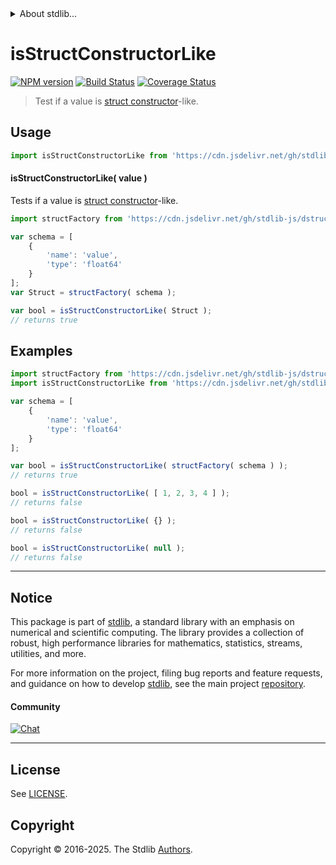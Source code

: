 <!--

@license Apache-2.0

Copyright (c) 2025 The Stdlib Authors.

Licensed under the Apache License, Version 2.0 (the "License");
you may not use this file except in compliance with the License.
You may obtain a copy of the License at

   http://www.apache.org/licenses/LICENSE-2.0

Unless required by applicable law or agreed to in writing, software
distributed under the License is distributed on an "AS IS" BASIS,
WITHOUT WARRANTIES OR CONDITIONS OF ANY KIND, either express or implied.
See the License for the specific language governing permissions and
limitations under the License.

-->


<details>
  <summary>
    About stdlib...
  </summary>
  <p>We believe in a future in which the web is a preferred environment for numerical computation. To help realize this future, we've built stdlib. stdlib is a standard library, with an emphasis on numerical and scientific computation, written in JavaScript (and C) for execution in browsers and in Node.js.</p>
  <p>The library is fully decomposable, being architected in such a way that you can swap out and mix and match APIs and functionality to cater to your exact preferences and use cases.</p>
  <p>When you use stdlib, you can be absolutely certain that you are using the most thorough, rigorous, well-written, studied, documented, tested, measured, and high-quality code out there.</p>
  <p>To join us in bringing numerical computing to the web, get started by checking us out on <a href="https://github.com/stdlib-js/stdlib">GitHub</a>, and please consider <a href="https://opencollective.com/stdlib">financially supporting stdlib</a>. We greatly appreciate your continued support!</p>
</details>

# isStructConstructorLike

[![NPM version][npm-image]][npm-url] [![Build Status][test-image]][test-url] [![Coverage Status][coverage-image]][coverage-url] <!-- [![dependencies][dependencies-image]][dependencies-url] -->

> Test if a value is [struct constructor][@stdlib/dstructs/struct]-like.



<section class="usage">

## Usage

```javascript
import isStructConstructorLike from 'https://cdn.jsdelivr.net/gh/stdlib-js/assert-is-struct-constructor-like@deno/mod.js';
```

#### isStructConstructorLike( value )

Tests if a value is [struct constructor][@stdlib/dstructs/struct]-like.

```javascript
import structFactory from 'https://cdn.jsdelivr.net/gh/stdlib-js/dstructs-struct@deno/mod.js';

var schema = [
    {
        'name': 'value',
        'type': 'float64'
    }
];
var Struct = structFactory( schema );

var bool = isStructConstructorLike( Struct );
// returns true
```

</section>

<!-- /.usage -->

<section class="examples">

## Examples

<!-- eslint no-undef: "error" -->

```javascript
import structFactory from 'https://cdn.jsdelivr.net/gh/stdlib-js/dstructs-struct@deno/mod.js';
import isStructConstructorLike from 'https://cdn.jsdelivr.net/gh/stdlib-js/assert-is-struct-constructor-like@deno/mod.js';

var schema = [
    {
        'name': 'value',
        'type': 'float64'
    }
];

var bool = isStructConstructorLike( structFactory( schema ) );
// returns true

bool = isStructConstructorLike( [ 1, 2, 3, 4 ] );
// returns false

bool = isStructConstructorLike( {} );
// returns false

bool = isStructConstructorLike( null );
// returns false
```

</section>

<!-- /.examples -->

<!-- Section for related `stdlib` packages. Do not manually edit this section, as it is automatically populated. -->

<section class="related">

</section>

<!-- /.related -->

<!-- Section for all links. Make sure to keep an empty line after the `section` element and another before the `/section` close. -->


<section class="main-repo" >

* * *

## Notice

This package is part of [stdlib][stdlib], a standard library with an emphasis on numerical and scientific computing. The library provides a collection of robust, high performance libraries for mathematics, statistics, streams, utilities, and more.

For more information on the project, filing bug reports and feature requests, and guidance on how to develop [stdlib][stdlib], see the main project [repository][stdlib].

#### Community

[![Chat][chat-image]][chat-url]

---

## License

See [LICENSE][stdlib-license].


## Copyright

Copyright &copy; 2016-2025. The Stdlib [Authors][stdlib-authors].

</section>

<!-- /.stdlib -->

<!-- Section for all links. Make sure to keep an empty line after the `section` element and another before the `/section` close. -->

<section class="links">

[npm-image]: http://img.shields.io/npm/v/@stdlib/assert-is-struct-constructor-like.svg
[npm-url]: https://npmjs.org/package/@stdlib/assert-is-struct-constructor-like

[test-image]: https://github.com/stdlib-js/assert-is-struct-constructor-like/actions/workflows/test.yml/badge.svg?branch=main
[test-url]: https://github.com/stdlib-js/assert-is-struct-constructor-like/actions/workflows/test.yml?query=branch:main

[coverage-image]: https://img.shields.io/codecov/c/github/stdlib-js/assert-is-struct-constructor-like/main.svg
[coverage-url]: https://codecov.io/github/stdlib-js/assert-is-struct-constructor-like?branch=main

<!--

[dependencies-image]: https://img.shields.io/david/stdlib-js/assert-is-struct-constructor-like.svg
[dependencies-url]: https://david-dm.org/stdlib-js/assert-is-struct-constructor-like/main

-->

[chat-image]: https://img.shields.io/gitter/room/stdlib-js/stdlib.svg
[chat-url]: https://app.gitter.im/#/room/#stdlib-js_stdlib:gitter.im

[stdlib]: https://github.com/stdlib-js/stdlib

[stdlib-authors]: https://github.com/stdlib-js/stdlib/graphs/contributors

[umd]: https://github.com/umdjs/umd
[es-module]: https://developer.mozilla.org/en-US/docs/Web/JavaScript/Guide/Modules

[deno-url]: https://github.com/stdlib-js/assert-is-struct-constructor-like/tree/deno
[deno-readme]: https://github.com/stdlib-js/assert-is-struct-constructor-like/blob/deno/README.md
[umd-url]: https://github.com/stdlib-js/assert-is-struct-constructor-like/tree/umd
[umd-readme]: https://github.com/stdlib-js/assert-is-struct-constructor-like/blob/umd/README.md
[esm-url]: https://github.com/stdlib-js/assert-is-struct-constructor-like/tree/esm
[esm-readme]: https://github.com/stdlib-js/assert-is-struct-constructor-like/blob/esm/README.md
[branches-url]: https://github.com/stdlib-js/assert-is-struct-constructor-like/blob/main/branches.md

[stdlib-license]: https://raw.githubusercontent.com/stdlib-js/assert-is-struct-constructor-like/main/LICENSE

[@stdlib/dstructs/struct]: https://github.com/stdlib-js/dstructs-struct/tree/deno

</section>

<!-- /.links -->
